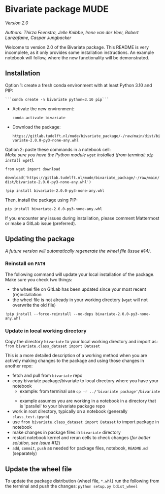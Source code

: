 # Bivariate package MUDE
*Version 2.0*

*Authors: Thirza Feenstra, Jelle Knibbe, Irene van der Veer, Robert Lanzafame, Caspar Jungbacker*

Welcome to version 2.0 of the Bivariate package. This README is very incomplete, as it only provides some installation instructions. An example notebook will follow, where the new functionality will be demonstrated.

## Installation

Option 1: create a fresh conda environment with at least Python 3.10 and PIP:
  
    ```conda create -n bivariate python=3.10 pip```

- Activate the new environment:
  
  ```conda activate bivariate```

- Download the package:
  
  ```https://gitlab.tudelft.nl/mude/bivariate_package/-/raw/main/dist/bivariate-2.0.0-py3-none-any.whl```

Option 2: paste these commands in a notebook cell:  
*Make sure you have the Python module `wget` installed (from terminal: `pip install wget`).*

  ```from wget import download```
  
  ```download('https://gitlab.tudelft.nl/mude/bivariate_package/-/raw/main/dist/bivariate-2.0.0-py3-none-any.whl')```

  ```!pip install bivariate-2.0.0-py3-none-any.whl```

Then, install the package using PIP:
  
  ```pip install bivariate-2.0.0-py3-none-any.whl```

If you encounter any issues during installation, please comment Mattermost or make a GitLab issue (preferred).

## Updating the package

*A future version will automatically regenerate the wheel file (Issue #14).*

### Reinstall on `PATH`

The following command will update your local installation of the package. Make sure you check two things:
- the wheel file on GitLab has been updated since your most recent (re)installation
- the wheel file is not already in your working directory (`wget` will not overwrite the old file)

```!pip install --force-reinstall --no-deps bivariate-2.0.0-py3-none-any.whl```

### Update in local working directory

Copy the directory `bivariate` to your local working directory and import as:
```from bivariate.class_dataset import Dataset```

This is a more detailed description of a working method when you are actively making changes to the package and using those changes in another repo:  
- fetch and pull from `bivariate` repo
- copy bivariate package/bivariate to local directory where you have your notebook  
  - example: from terminal use `cp -r ../'bivariate package'/bivariate .`  
  - example assumes you are working in a notebook in a directory that is 'parallel' to your bivariate package repo  
- work in root directory, typically on a notebook (generally `class_test.ipynb`)
- use `from bivariate.class_dataset import Dataset` to import package in notebook 
- make changes in package files in `bivariate` directory
- restart notebook kernel and rerun cells to check changes (*for better solution, see Issue #12*)
- `add`, `commit`, `push` as needed for package files, notebook, `README.md` (separately)

## Update the wheel file

To update the package distribution (wheel file, `*.whl`) run the following from the terminal and push the changes:
```python setup.py bdist_wheel```
